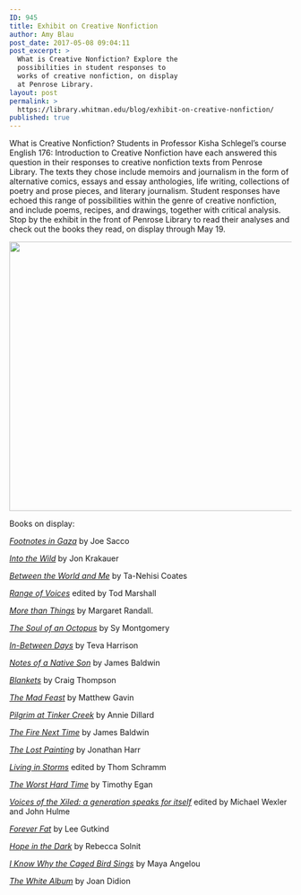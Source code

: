 ```yaml
---
ID: 945
title: Exhibit on Creative Nonfiction
author: Amy Blau
post_date: 2017-05-08 09:04:11
post_excerpt: >
  What is Creative Nonfiction? Explore the
  possibilities in student responses to
  works of creative nonfiction, on display
  at Penrose Library.
layout: post
permalink: >
  https://library.whitman.edu/blog/exhibit-on-creative-nonfiction/
published: true
---
```

What is Creative Nonfiction? Students in Professor Kisha Schlegel’s course English 176: Introduction to Creative Nonfiction have each answered this question in their responses to creative nonfiction texts from Penrose Library. The texts they chose include memoirs and journalism in the form of alternative comics, essays and essay anthologies, life writing, collections of poetry and prose pieces, and literary journalism. Student responses have echoed this range of possibilities within the genre of creative nonfiction, and include poems, recipes, and drawings, together with critical analysis. Stop by the exhibit in the front of Penrose Library to read their analyses and check out the books they read, on display through May 19.

<img class="alignnone size-full wp-image-946" src="https://library.whitman.edu/blog/wp-content/uploads/sites/4/2017/05/IMG_1199.jpg" alt="" width="640" height="480" />

Books on display:

<a href="http://sherlock.whitman.edu/WHITC:whitc_alma:CP71157220080001451"><i>Footnotes in Gaza</i></a> by Joe Sacco

<a href="http://sherlock.whitman.edu/WHITC:whitc_alma:CP71111665150001451"><i>Into the Wild</i></a> by Jon Krakauer

<a href="http://sherlock.whitman.edu/WHITC:whitc_alma:CP71229309370001451"><i>Between the World and Me</i></a> by Ta-Nehisi Coates

<a href="http://sherlock.whitman.edu/WHITC:whitc_alma:CP71128986540001451"><i>Range of Voices</i></a> edited by Tod Marshall

<a href="http://sherlock.whitman.edu/WHITC:whitc_alma:CP71188819350001451"><i>More than Things</i></a> by Margaret Randall.

<a href="http://sherlock.whitman.edu/WHITC:whitc_alma:CP71239528330001451"><i>The Soul of an Octopus</i></a> by Sy Montgomery

<a href="http://sherlock.whitman.edu/WHITC:whitc_alma:CP71254048850001451"><i>In-Between Days</i></a> by Teva Harrison

<a href="http://sherlock.whitman.edu/WHITC:whitc_alma:CP71148657180001451"><i>Notes of a Native Son</i></a> by James Baldwin

<a href="http://sherlock.whitman.edu/WHITC:whitc_alma:CP71179867190001451"><i>Blankets</i></a> by Craig Thompson

<a href="http://sherlock.whitman.edu/WHITC:whitc_alma:CP71241689540001451"><i>The Mad Feast</i></a> by Matthew Gavin

<a href="http://sherlock.whitman.edu/WHITC:whitc_alma:CP71168045430001451"><i>Pilgrim at Tinker Creek</i></a> by Annie Dillard

<a href="http://sherlock.whitman.edu/WHITC:whitc_alma:CP7194734890001451"><i>The Fire Next Time</i></a> by James Baldwin

<a href="http://sherlock.whitman.edu/WHITC:whitc_alma:CP71170252520001451"><i>The Lost Painting</i></a> by Jonathan Harr

<a href="http://sherlock.whitman.edu/WHITC:whitc_alma:CP71182459050001451"><i>Living in Storms</i></a> edited by Thom Schramm

<a href="http://sherlock.whitman.edu/WHITC:whitc_alma:CP71151333330001451"><i>The Worst Hard Time</i></a> by Timothy Egan

<a href="http://sherlock.whitman.edu/WHITC:whitc_alma:CP71146268300001451"><i>Voices of the Xiled: a generation speaks for itself</i></a> edited by Michael Wexler and John Hulme

<a href="http://sherlock.whitman.edu/WHITC:whitc_alma:CP71166539730001451"><i>Forever Fat</i></a> by Lee Gutkind

<a href="http://sherlock.whitman.edu/WHITC:whitc_alma:CP71249146400001451"><i>Hope in the Dark</i></a> by Rebecca Solnit

<a href="http://sherlock.whitman.edu/WHITC:whitc_alma:CP71170519350001451"><i>I Know Why the Caged Bird Sings</i></a> by Maya Angelou

<a href="http://sherlock.whitman.edu/WHITC:whitc_alma:CP71162795450001451"><i>The White Album</i></a> by Joan Didion